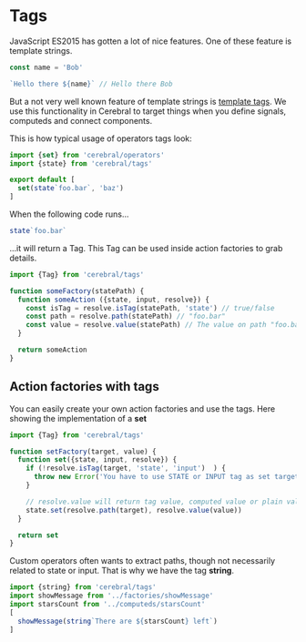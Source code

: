 # Tags
JavaScript ES2015 has gotten a lot of nice features. One of these feature is template strings.

```js
const name = 'Bob'

`Hello there ${name}` // Hello there Bob
```

But a not very well known feature of template strings is [template tags](https://developer.mozilla.org/en-US/docs/Web/JavaScript/Reference/Template_literals#Tagged_template_literals). We use this functionality in Cerebral to target things when you define signals, computeds and connect components.

This is how typical usage of operators tags look:

```js
import {set} from 'cerebral/operators'
import {state} from 'cerebral/tags'

export default [
  set(state`foo.bar`, 'baz')
]
```

When the following code runs...

```js
state`foo.bar`
```

...it will return a Tag. This Tag can be used inside action factories to grab details.

```js
import {Tag} from 'cerebral/tags'

function someFactory(statePath) {
  function someAction ({state, input, resolve}) {
    const isTag = resolve.isTag(statePath, 'state') // true/false
    const path = resolve.path(statePath) // "foo.bar"
    const value = resolve.value(statePath) // The value on path "foo.bar" in state tree
  }

  return someAction
}
```

## Action factories with tags
You can easily create your own action factories and use the tags. Here showing the implementation of a **set**

```js
import {Tag} from 'cerebral/tags'

function setFactory(target, value) {
  function set({state, input, resolve}) {
    if (!resolve.isTag(target, 'state', 'input')  ) {
      throw new Error('You have to use STATE or INPUT tag as set target')
    }

    // resolve.value will return tag value, computed value or plain value
    state.set(resolve.path(target), resolve.value(value))
  }

  return set
}
```

Custom operators often wants to extract paths, though not necessarily related to state or input. That is why we have the tag **string**.

```js
import {string} from 'cerebral/tags'
import showMessage from '../factories/showMessage'
import starsCount from '../computeds/starsCount'
[
  showMessage(string`There are ${starsCount} left`)
]
```
